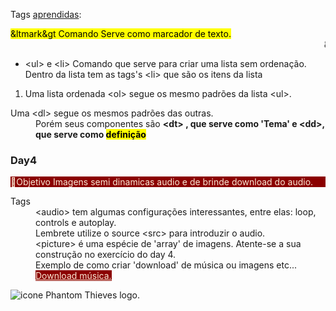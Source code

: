 Tags <ins>aprendidas</ins>:

 <mark> &ltmark&gt Comando Serve como marcador de texto.</mark>  <marquee>&ltmarquee&gt Faz com que o texto se 'movimente pela tela' </marquee>
 <ul tabindex="circle">
 <li>&ltul&gt e &ltli&gt Comando que serve para criar uma lista sem ordenação.<br>
 Dentro da lista tem as tags's &ltli&gt que são os itens da lista</li>
 </ul>
 <ol>
  <li>Uma lista ordenada &ltol&gt segue os mesmo padrões da lista &ltul&gt.</li>
 </ol>
 <dl>
  <dt>Uma &ltdl&gt segue os mesmos padrões das outras.</dt>
  <dd>Porém seus componentes são <strong>&ltdt&gt , que serve como 'Tema' e &ltdd&gt, que serve como <mark>definição</mark></strong> </dd>
 </dl>

<h3>Day4</h3>
<p style="background-color: darkred; color: antiquewhite;">🎯Objetivo Imagens semi dinamicas audio e de brinde download do audio.</p>
<dl>
<dt>Tags</dt>
<dd> &ltaudio&gt tem algumas configurações interessantes, entre elas: loop, controls e autoplay.<br>
Lembrete utilize o source &ltsrc&gt para introduzir o audio.</dd>
<dd> &ltpicture&gt é uma espécie de 'array' de imagens. Atente-se a sua construção no exercício do day 4.</dd>
<dd> Exemplo de como criar 'download' de música ou imagens etc...<br><a style="background-color: darkred; color: antiquewhite;"
        href="Videos/Last Surprise (Lofi Remix) - You'll Never See It Coming (320).mp3" download="audio">Download música.</a></p></dd>
</dl>
<img src="Favicon/Sem título.ico" alt="icone Phantom Thieves logo." type="image/x-icon">
